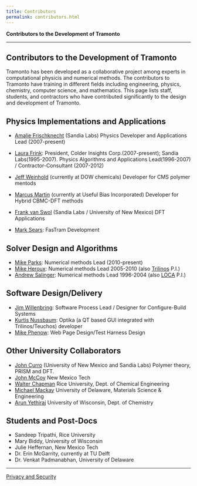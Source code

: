 ```yaml
---
title: Contributors
permalink: contributors.html
---
```


**Contributors to the Development of Tramonto**

***

## Contributors to the Development of Tramonto

Tramonto has been developed as a collaborative project among experts in computational physicis and numerical methods. 
The contributors to Tramonto have training in different fields including engineering, physics, chemistry, computer science, and mathematics. 
This page lists staff, students, and contractors who have contributed significantly to the design and development of Tramonto.

## Physics Implementations and Applications

*   [Amalie Frischknecht](mailto:alfrisc@sandia.gov) (Sandia Labs) Physics Developer and Applications Lead (2007-present)
*   [Laura Frink](mailto:ljdfrink@gmail.com): President, Colder Insights Corp.(2007-present); Sandia Labs(1995-2007).
    Physics Algorithms and Applications Lead(1996-2007) / Contractor-Consultant (2007-2012)

*   [Jeff Weinhold](mailto:JWeinhold@dow.com) (currently at DOW chemicals) Developer for CMS polymer mentods
*   [Marcus Martin](mailto:marcus_martin@users.sourceforge.net) (currently at Useful Bias Incorporated) Developer for Hybrid CBMC-DFT methods
*   [Frank van Swol](mailto:fbvansw@sandia.gov) (Sandia Labs / University of New Mexico) DFT Applications
*   [Mark Sears](mailto:mpsears@sandia.gov): FasTram Development

## Solver Design and Algorithms

*   [Mike Parks](mailto:mlparks@sandia.gov): Numerical methods Lead (2010-present)
*   [Mike Heroux](mailto:maherou@sandia.gov): Numerical methods Lead 2005-2010 (also [Trilinos](https://trilinos.github.io/) P.I.)
*   [Andrew Salinger](mailto:agsalin@sandia.gov): Numerical methods Lead 1996-2004 (also [LOCA](https://trilinos.github.io/nox_and_loca.html) P.I.)

## Software Design/Delivery

*   [Jim Willenbring](mailto:jmwille@sandia.gov): Software Process Lead / Designer for Configure-Build Systems
*   [Kurtis Nussbaum](mailto:@sandia.gov): Optika (a QT based GUI integrated with Trilinos/Teuchos) developer
*   [Mike Phenow](mailto:mnpheno@sandia.gov): Web Page Design/Test Harness Design

## Other University Collaborators

*   [John Curro](mailto:jgcurro@unm.edu) (University of New Mexico and Sandia Labs) Polymer theory, PRISM and DFT.
*   [John McCoy](http://infohost.nmt.edu/~cheme/ChE%20Faculty/mccoy.htm) New Mexico Tech
*   [Walter Chapman](http://www.ruf.rice.edu/~che/faculty/chapman/chapman.html) Rice University, Dept. of Chemical Engineering
*   [Michael Mackay](http://www.mseg.udel.edu/research_faculty.html?fnid=72) University of Delaware, Materials Science & Engineering
*   [Arun Yethiraj](mailto:yethiraj@chem.wisc.edu) University of Wisconsin, Dept. of Chemistry

## Students and Post-Docs

*   <a>Sandeep Tripathi,</a> Rice University
*   <a>Mary Biddy,</a> University of Wisconsin
*   <a>Julie Heffernan,</a> New Mexico Tech
*   <a>Dr. Erin McGarrity,</a> currently at TU Delft
*   <a>Dr. Venkat Padmanabhan,</a> University of Delaware  
  
***

[Privacy and Security](http://www.sandia.gov/general/privacy-security/index.html)    